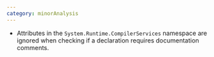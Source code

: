 ```yaml
---
category: minorAnalysis
---
```

* Attributes in the `System.Runtime.CompilerServices` namespace are ignored when checking if a declaration requires documentation comments.
